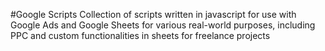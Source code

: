 #Google Scripts
Collection of scripts written in javascript for use with Google Ads and Google Sheets for various real-world purposes, including PPC and custom functionalities in sheets for freelance projects
